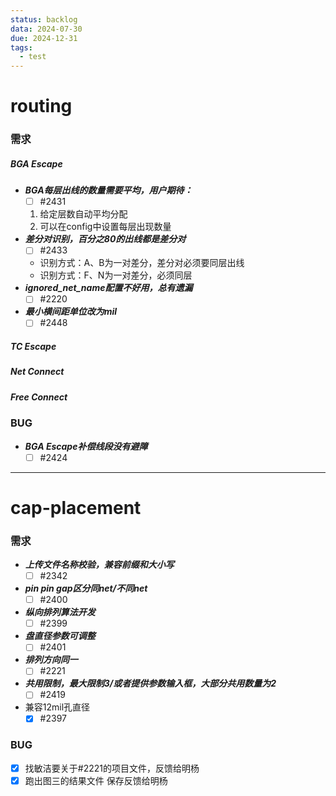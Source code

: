 ```yaml
---
status: backlog
data: 2024-07-30
due: 2024-12-31
tags:
  - test
---
```


# routing
### 需求
##### BGA Escape
- ***BGA每层出线的数量需要平均，用户期待：*** 
	- [ ] #2431
	1. 给定层数自动平均分配
	2. 可以在config中设置每层出现数量
- ***差分对识别，百分之80的出线都是差分对*** 
	- [ ] #2433
	- 识别方式：A、B为一对差分，差分对必须要同层出线
	- 识别方式：F、N为一对差分，必须同层
- ***ignored_net_name配置不好用，总有遗漏*** 
	- [ ] #2220
- ***最小横间距单位改为mil*** 
	- [ ] #2448
##### TC Escape
##### Net Connect
##### Free Connect
### BUG
- ***BGA Escape补偿线段没有避障*** 
	- [ ] #2424

---
# cap-placement
### 需求
- ***上传文件名称校验，兼容前缀和大小写*** 
	- [ ] #2342
- ***pin pin gap区分同net/不同net*** 
	- [ ] #2400
- ***纵向排列算法开发*** 
	- [ ] #2399
- ***盘直径参数可调整*** 
	- [ ] #2401
- ***排列方向同一*** 
	- [ ] #2221
- ***共用限制，最大限制3/或者提供参数输入框，大部分共用数量为2*** 
	- [ ] #2419
- 兼容12mil孔直径
	- [x] #2397
### BUG 
- [x] 找敏洁要关于#2221的项目文件，反馈给明杨
- [x] 跑出图三的结果文件 保存反馈给明杨
